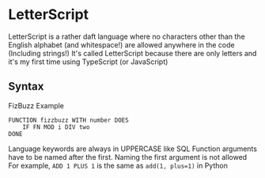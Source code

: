 # LetterScript
LetterScript is a rather daft language where no characters other than the English alphabet (and whitespace!) are allowed anywhere in the code (Including strings!)
It's called LetterScript because there are only letters and it's my first time using TypeScript (or JavaScript)

## Syntax
FizBuzz Example
```
FUNCTION fizzbuzz WITH number DOES
    IF FN MOD i DIV two
DONE
```

Language keywords are always in UPPERCASE like SQL
Function arguments have to be named after the first. Naming the first argument is not allowed
For example,  `ADD 1 PLUS 1`
is the same as `add(1, plus=1)` in Python